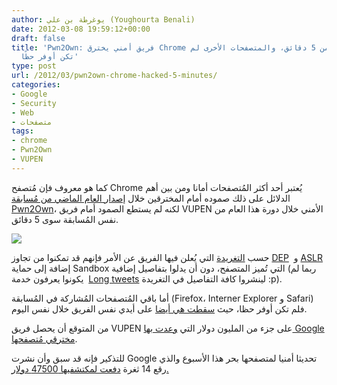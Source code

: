 ```yaml
---
author: يوغرطة بن علي (Youghourta Benali)
date: 2012-03-08 19:59:12+00:00
draft: false
title: 'Pwn2Own: فريق أمني يخترق Chrome خلال أقل من 5 دقائق، والمتصفحات الأخرى لم
  تكن أوفر حظًا'
type: post
url: /2012/03/pwn2own-chrome-hacked-5-minutes/
categories:
- Google
- Security
- Web
- متصفحات
tags:
- chrome
- Pwn2Own
- VUPEN
---
```


كما هو معروف فإن مُتصفح Chrome يُعتبر أحد أكثر المُتصفحات أمانا ومن بين أهم الدلائل على ذلك صموده أمام المخترقين خلال [إصدار العام الماضي من مُسابقة Pwn2Own](../2011/03/pwn2own-safari-5-seconds/)، لكنه لم يستطع الصمود أمام فريق VUPEN الأمني خلال دورة هذا العام من نفس المُسابقة سوى 5 دقائق.




[![](http://www.it-scoop.com/wp-content/uploads/2012/03/chrome-hacked-Pwn2Own.jpg)
](http://www.it-scoop.com/wp-content/uploads/2012/03/chrome-hacked-Pwn2Own.jpg)




حسب [التغريدة](https://twitter.com/#%21/VUPEN/status/177518987972849664) التي يُعلن فيها الفريق عن الأمر فإنهم قد تمكنوا من تجاوز [DEP](http://en.wikipedia.org/wiki/Data_Execution_Prevention)  و [ASLR](http://en.wikipedia.org/wiki/Address_space_layout_randomization) إضافة إلى حماية Sandbox التي تُميز المتصفح، دون أن يدلوا بتفاصيل إضافية (ربما لم يكونوا يعرفون خدمة  [Long tweets](http://long-tweets.com/) لينشروا كافة التفاصيل في التغريدة :p).




أما باقي المُتصفحات المُشاركة في المُسابقة (Firefox، Interner Explorer و Safari) فلم تكن أوفر حظا، حيث [سقطت هي أيضا](https://twitter.com/#%21/VUPEN/status/177576000761237505) على أيدي نفس الفريق خلال نفس اليوم.




من المتوقع أن يحصل فريق VUPEN على جزء من المليون دولار التي [وعدت بها Google مخترقي مُتصفحها](http://blog.chromium.org/2012/02/pwnium-rewards-for-exploits.html).




للتذكير فإنه قد سبق وأن نشرت Google تحديثا أمنيا لمتصفحها بحر هذا الأسبوع والذي رقع 14 ثغرة [دفعت لمكتشفيها 47500 دولار.](../2012/03/google-patches-14-chrome-bugs-pays-record-47k/)
